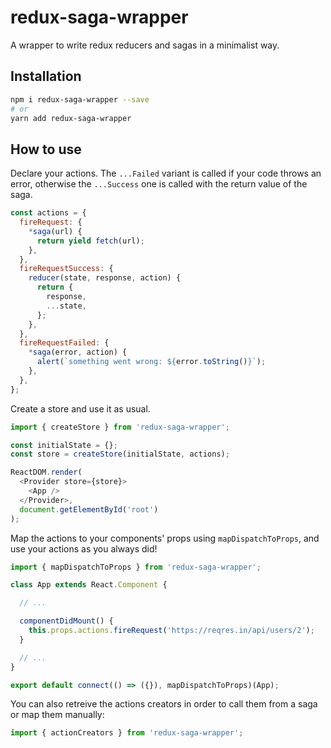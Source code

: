 # redux-saga-wrapper

A wrapper to write redux reducers and sagas in a minimalist way.

## Installation

```bash
npm i redux-saga-wrapper --save
# or
yarn add redux-saga-wrapper
```

## How to use

Declare your actions. The `...Failed` variant is called if your code throws an error, otherwise the `...Success` one is called with the return value of the saga.

```javascript
const actions = {
  fireRequest: {
    *saga(url) {
      return yield fetch(url);
    },
  },
  fireRequestSuccess: {
    reducer(state, response, action) {
      return {
        response,
        ...state,
      };
    },
  },
  fireRequestFailed: {
    *saga(error, action) {
      alert(`something went wrong: ${error.toString()}`);
    },
  },
};
```

Create a store and use it as usual.

```javascript
import { createStore } from 'redux-saga-wrapper';

const initialState = {};
const store = createStore(initialState, actions);

ReactDOM.render(
  <Provider store={store}>
    <App />
  </Provider>,
  document.getElementById('root')
);
```

Map the actions to your components' props using `mapDispatchToProps`, and use your actions as you always did!

```javascript
import { mapDispatchToProps } from 'redux-saga-wrapper';

class App extends React.Component {

  // ...

  componentDidMount() {
    this.props.actions.fireRequest('https://reqres.in/api/users/2');
  }

  // ...
}

export default connect(() => ({}), mapDispatchToProps)(App);
```

You can also retreive the actions creators in order to call them from a saga or map them manually:

```javascript
import { actionCreators } from 'redux-saga-wrapper';
```

